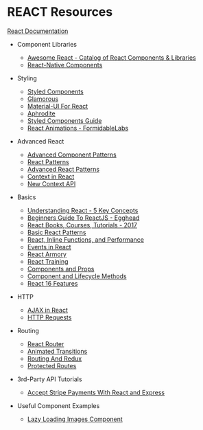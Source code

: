 # REACT Resources

[React Documentation](https://www.reactjs.org)

* Component Libraries

  * [Awesome React - Catalog of React Components & Libraries](https://github.com/brillout/awesome-react-components)
  * [React-Native Components](http://www.awesome-react-native.com/)

* Styling

  * [Styled Components](https://www.styled-components.com/)
  * [Glamorous](https://glamorous.rocks/)
  * [Material-UI For React](http://www.material-ui.com/)
  * [Aphrodite](https://github.com/Khan/aphrodite)
  * [Styled Components Guide](https://www.sitepoint.com/style-react-components-styled-components/)
  * [React Animations - FormidableLabs](https://github.com/FormidableLabs/react-animations)

* Advanced React

  * [Advanced Component Patterns](https://egghead.io/courses/advanced-react-component-patterns)
  * [React Patterns](https://medium.freecodecamp.org/evolving-patterns-in-react-116140e5fe8f?gi=53b35514fac6)
  * [Advanced React Patterns](https://github.com/steven-isbell/react-patterns)
  * [Context in React](https://reactjs.org/docs/context.html)
  * [New Context API](https://medium.com/dailyjs/reacts-%EF%B8%8F-new-context-api-70c9fe01596b)

* Basics

  * [Understanding React - 5 Key Concepts](https://medium.freecodecamp.org/the-5-things-you-need-to-know-to-understand-react-a1dbd5d114a3)
  * [Beginners Guide To ReactJS - Egghead](https://egghead.io/courses/the-beginner-s-guide-to-reactjs)
  * [React Books, Courses, Tutorials - 2017](https://reactdom.com/blog/reactjs-books)
  * [Basic React Patterns](https://reactpatterns.com/)
  * [React, Inline Functions, and Performance](https://cdb.reacttraining.com/react-inline-functions-and-performance-bdff784f5578)
  * [Events in React](https://reactarmory.com/guides/react-events-cheatsheet)
  * [React Armory](https://reactarmory.com/)
  * [React Training](https://reacttraining.com/)
  * [Components and Props](https://reactjs.org/docs/components-and-props.html)
  * [Component and Lifecycle Methods](https://reactjs.org/docs/react-component.html)
  * [React 16 Features](http://blog.teamtreehouse.com/new-features-react-16)

* HTTP

  * [AJAX in React](https://daveceddia.com/ajax-requests-in-react/)
  * [HTTP Requests](https://javascriptplayground.com/http-requests-reactjs/)

* Routing

  * [React Router](https://reacttraining.com/react-router/)
  * [Animated Transitions](https://medium.freecodecamp.org/animated-transitions-with-react-router-a0ad00e633f1)
  * [Routing And Redux](https://reacttraining.com/react-router/web/guides/redux-integration)
  * [Protected Routes](https://tylermcginnis.com/react-router-protected-routes-authentication/)

* 3rd-Party API Tutorials

  * [Accept Stripe Payments With React and Express](https://github.com/DevMountain/guest-lecturer-interface/pull/28)

* Useful Component Examples

  * [Lazy Loading Images Component](https://medium.com/jsguru/react-image-lazy-loading-component-246e0cdcce02)
